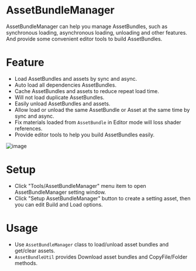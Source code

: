 # AssetBundleManager
AssetBundleManager can help you manage AssetBundles, such as synchronous loading, asynchronous loading, unloading and other features. And provide some convenient editor tools to build AssetBundles.

# Feature
* Load AssetBundles and assets by sync and async.
* Auto load all dependencies AssetBundles.
* Cache AssetBundles and assets to reduce repeat load time.
* Will not load duplicate AssetBundles.
* Easily unload AssetBundles and assets.
* Allow load or unload the same AssetBundle or Asset at the same time by sync and async.
* Fix materials loaded from `AssetBundle` in Editor mode will loss shader references.
* Provide editor tools to help you build AssetBundles easily.

![image](https://github.com/Mr-sB/AssetBundleManager/tree/master/Screenshots/CommonExample.png)

# Setup
* Click "Tools/AssetBundleManager" menu item to open AssetBundleManager setting window.
* Click "Setup AssetBundleManager" button to create a setting asset, then you can edit Build and Load options.

# Usage
* Use `AssetBundleManager` class to load/unload asset bundles and get/clear assets.
* `AssetBundleUtil` provides Download asset bundles and CopyFile/Folder methods.